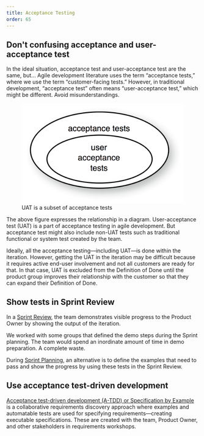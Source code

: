 ```yaml
---
title: Acceptance Testing
order: 65
---
```


## Don't confusing acceptance and user-acceptance test

In the ideal situation, acceptance test and user-acceptance test are the same, but... Agile development literature uses the term “acceptance tests,” where we use the term “customer-facing tests.” However, in traditional development, “acceptance test” often means “user-acceptance test,” which might be different. Avoid misunderstandings.

<figure>
  <img src="/img/test_automation/acceptance_vs_uat.png" alt="acceptance_vs_uat.png">
  <figcaption>UAT is a subset of acceptance tests</figcaption>
</figure>

The above figure expresses the relationship in a diagram. User-acceptance test (UAT) is a part of acceptance testing in agile development. But acceptance test might also include non-UAT tests such as traditional functional or system test created by the team.

Ideally, all the acceptance testing—including UAT—is done within the iteration. However, getting the UAT in the iteration may be difficult because it requires active end-user involvement and not all customers are ready for that. In that case, UAT is excluded from the Definition of Done until the product group improves their relationship with the customer so that they can expand their Definition of Done.

## Show tests in Sprint Review

In a [Sprint Review](../framework/sprint-review.html), the team demonstrates visible progress to the Product Owner by showing the output of the iteration.

We worked with some groups that defined the demo steps during the Sprint planning. The team would spend an inordinate amount of time in demo preparation. A complete waste.

During [Sprint Planning](../framework/sprint-planning-one.html), an alternative is to define the examples that need to pass and show the progress by using these tests in the Sprint Review.

## Use acceptance test-driven development

[Acceptance test-driven development (A-TDD) or Specification by Example](specification-by-example.html) is a collaborative requirements discovery approach where examples and automatable tests are used for specifying requirements—creating executable specifications. These are created with the team, Product Owner, and other stakeholders in requirements workshops.